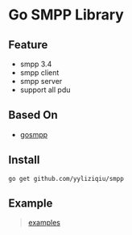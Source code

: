 # Go SMPP Library

## Feature

* smpp 3.4
* smpp client
* smpp server
* support all pdu

## Based On

* [gosmpp](https://github.com/linxGnu/gosmpp)

## Install

`go get github.com/yyliziqiu/smpp`

## Example

> [examples](https://github.com/yyliziqiu/smpp/tree/master/example)
